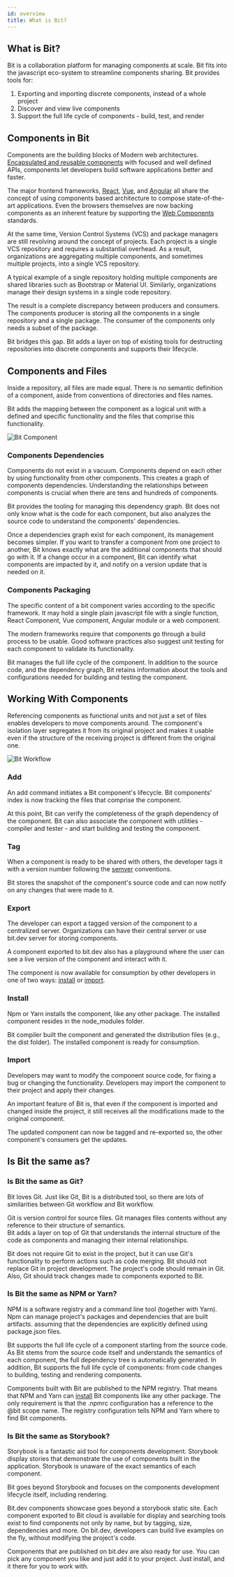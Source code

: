 ```yaml
---
id: overview
title: What is Bit?
---
```


## What is Bit?

Bit is a collaboration platform for managing components at scale. Bit fits into the javascript eco-system to streamline components sharing. Bit provides tools for:  

1) Exporting and importing discrete components, instead of a whole project
1) Discover and view live components  
1) Support the full life cycle of components - build, test, and render

## Components in Bit  

Components are the building blocks of Modern web architectures. [Encapsulated and reusable components](https://addyosmani.com/first/) with focused and well defined APIs, components let developers build software applications better and faster.

The major frontend frameworks, [React](https://reactjs.com), [Vue](https://vuejs.org/), and [Angular](https://angular.io) all share the concept of using components based architecture to compose state-of-the-art applications. Even the browsers themselves are now backing components as an inherent feature by supporting the [Web Components](https://developer.mozilla.org/en-US/docs/Web/Web_Components) standards.  

At the same time, Version Control Systems (VCS) and package managers are still revolving around the concept of projects. Each project is a single VCS repository and requires a substantial overhead. As a result, organizations are aggregating multiple components, and sometimes multiple projects, into a single VCS repository.  

A typical example of a single repository holding multiple components are shared libraries such as Bootstrap or Material UI. Similarly, organizations manage their design systems in a single code repository.  

The result is a complete discrepancy between producers and consumers. The components producer is storing all the components in a single repository and a single package. The consumer of the components only needs a subset of the package.  

Bit bridges this gap. Bit adds a layer on top of existing tools for destructing repositories into discrete components and supports their lifecycle.  

## Components and Files

Inside a repository, all files are made equal. There is no semantic definition of a component, aside from conventions of directories and files names.  

Bit adds the mapping between the component as a logical unit with a defined and specific functionality and the files that comprise this functionality.  

![Bit Component](https://storage.googleapis.com/static.bit.dev/docs/images/component.png)

### Components Dependencies

Components do not exist in a vacuum. Components depend on each other by using functionality from other components. This creates a graph of components dependencies. Understanding the relationships between components is crucial when there are tens and hundreds of components.  

Bit provides the tooling for managing this dependency graph. Bit does not only know what is the code for each component, but also analyzes the source code to understand the components' dependencies.  

Once a dependencies graph exist for each component, its management becomes simpler. If you want to transfer a component from one project to another, Bit knows exactly what are the additional components that should go with it. If a change occur in a component, Bit can identify what components are impacted by it, and notify on a version update that is needed on it.  

### Components Packaging  

The specific content of a bit component varies according to the specific framework. It may hold a single plain javascript file with a single function, React Component, Vue component, Angular module or a web component.  

The modern frameworks require that components go through a build process to be usable. Good software practices also suggest unit testing for each component to validate its functionality.  

Bit manages the full life cycle of the component. In addition to the source code, and the dependency graph, Bit retains information about the tools and configurations needed for building and testing the component.  

## Working With Components

Referencing components as functional units and not just a set of files enables developers to move components around. The component's isolation layer segregates it from its original project and makes it usable even if the structure of the receiving project is different from the original one.  

![Bit Workflow](https://storage.googleapis.com/static.bit.dev/docs/images/workflow.png)

### Add

An add command initiates a Bit component's lifecycle. Bit components' index is now tracking the files that comprise the component.  

At this point, Bit can verify the completeness of the graph dependency of the component. Bit can also associate the component with utilities - compiler and tester - and start building and testing the component.  

### Tag

When a component is ready to be shared with others, the developer tags it with a version number following the [semver](https://semver.org/) conventions.  

Bit stores the snapshot of the component's source code and can now notify on any changes that were made to it.  

### Export

The developer can export a tagged version of the component to a centralized server. Organizations can have their central server or use bit.dev server for storing components.  

A component exported to bit.dev also has a playground where the user can see a live version of the component and interact with it.  

The component is now available for consumption by other developers in one of two ways: [install](#install) or [import](#import).

### Install

Npm or Yarn installs the component, like any other package. The installed component resides in the node_modules folder.  

Bit compiler built the component and generated the distribution files (e.g., the dist folder). The installed component is ready for consumption.  

### Import

Developers may want to modify the component source code, for fixing a bug or changing the functionality. Developers may import the component to their project and apply their changes.  

An important feature of Bit is, that even if the component is imported and changed inside the project, it still receives all the modifications made to the original component.  

The updated component can now be tagged and re-exported so, the other component's consumers get the updates.  

## Is Bit the same as?

### Is Bit the same as Git?

Bit loves Git. Just like Git, Bit is a distributed tool, so there are lots of similarities between Git workflow and Bit workflow.  

Git is version control for source files. Git manages files contents without any reference to their structure of semantics.  
Bit adds a layer on top of Git that understands the internal structure of the code as components and managing their internal relationships.  

Bit does not require Git to exist in the project, but it can use Git's functionality to perform actions such as code merging. Bit should not replace Git in project development. The project's code should remain in Git. Also, Git should track changes made to components exported to Bit.  

### Is Bit the same as NPM or Yarn?

NPM is a software registry and a command line tool (together with Yarn). Npm can manage project's packages and dependencies that are built artifacts. assuming that the dependencies are explicitly defined using package.json files.

Bit supports the full life cycle of a component starting from the source code. As Bit stems from the source code itself and understands the semantics of each component, the full dependency tree is automatically generated. In addition, Bit supports the full life cycle of components: from code changes to building, testing and rendering components.  

Components built with Bit are published to the NPM registry. That means that NPM and Yarn can [install](#install) Bit components like any other package. The only requirement is that the .npmrc configuration has a reference to the @bit scope name. The registry configuration tells NPM and Yarn where to find Bit components.  

### Is Bit the same as Storybook?

Storybook is a fantastic aid tool for components development. Storybook display stories that demonstrate the use of components built in the application. Storybook is unaware of the exact semantics of each component.  

Bit goes beyond Storybook and focuses on the components development lifecycle itself, including rendering.  

Bit.dev components showcase goes beyond a storybook static site. Each component exported to Bit cloud is available for display and searching tools exist to find components not only by name, but by tagging, size, dependencies and more. On  bit.dev, developers can build live examples on the fly, without modifying the project's code.  

Components that are published on bit.dev are also ready for use. You can pick any component you like and just add it to your project. Just install, and it there for you to work with.  
